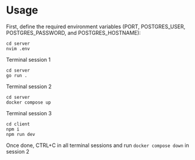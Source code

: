 # Usage
First, define the required environment variables (PORT, POSTGRES_USER, POSTGRES_PASSWORD, and POSTGRES_HOSTNAME):
```
cd server
nvim .env
```
Terminal session 1
```
cd server
go run .
```
Terminal session 2
```
cd server
docker compose up
```
Terminal session 3
```
cd client
npm i
npm run dev
```
Once done, CTRL+C in all terminal sessions and run ```docker compose down``` in session 2
